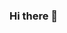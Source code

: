 ### Hi there 👋

<!--
**m7amzeh1/m7amzeh1** is a ✨ _special_ ✨ repository because its `README.md` (this file) appears on your GitHub profile.
